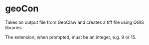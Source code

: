 # geoCon
Takes an output file from GeoClaw and creates a tiff file using QGIS libraries.

The extension, when prompted, must be an integer, e.g. 9 or 15.

